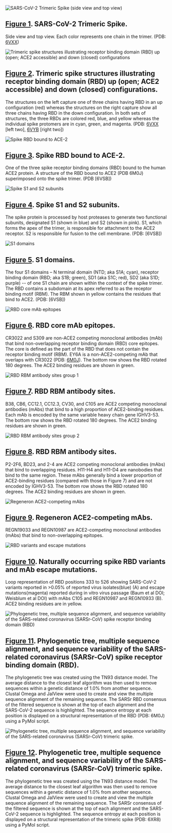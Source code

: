 <section id="fig1" class="figure-section">

<div class="figure-image">

![SARS-CoV-2 Trimeric Spike (side view and top view)](spike-structures/fig1.png#!maxHeight=35rem)

</div>

<div class="figure-caption">

## [Figure 1](#fig1). SARS-CoV-2 Trimeric Spike.

Side view and top view. Each color represents one chain in the trimer. (PDB: [6VXX])

</div>

[6VXX]: http://www.rcsb.org/structure/6VXX

</section>

<section id="fig2" class="figure-section">

<div class="figure-image">

![Trimeric spike structures illustrating receptor binding domain (RBD) up (open; ACE2 accessible) and down (closed) configurations](spike-structures/fig2.png#!maxHeight=20rem)

</div>

<div class="figure-caption">

## [Figure 2](#fig2). Trimeric spike structures illustrating receptor binding domain (RBD) up (open; ACE2 accessible) and down (closed) configurations.

The structures on the left capture one of three chains having RBD in an up configuration (red) whereas the structures on the right capture show all three chains having RBD in the down configuration. In both sets of structures, the three RBDs are colored red, blue, and yellow whereas the individual spike protomers are in cyan, green, and magenta. (PDB: [6VXX] \[left two\], [6VYB] \[right two\])

</div>

[6VYB]: http://www.rcsb.org/structure/6VYB

</section>

<section id="fig3" class="figure-section">

<div class="figure-image">

![Spike RBD bound to ACE-2](spike-structures/fig3.png#!maxHeight=20rem)

</div>

<div class="figure-caption">

## [Figure 3](#fig3). Spike RBD bound to ACE-2.

One of the three spike receptor binding domains (RBD) bound to the human ACE2 protein. A structure of the RBD bound to ACE2 (PDB 6M0J) superimposed onto the spike trimer. (PDB [6VSB])

</div>

</section>

<section id="fig4" class="figure-section">

<div class="figure-image">

![Spike S1 and S2 subunits](spike-structures/fig4.png#!maxHeight=20rem)

</div>

<div class="figure-caption">

## [Figure 4](#fig4). Spike S1 and S2 subunits.

The spike protein is processed by host proteases to generate two functional subunits, designated S1 (shown in blue) and S2 (shown in pink). S1, which forms the apex of the trimer, is responsible for attachment to the ACE2 receptor. S2 is responsible for fusion to the cell membrane. (PDB: [6VSB])

</div>

</section>

<section id="fig5" class="figure-section">

<div class="figure-image">

![S1 domains](spike-structures/fig5.png#!maxHeight=20rem)

</div>

<div class="figure-caption">

## [Figure 5](#fig5). S1 domains.

The four S1 domains – N terminal domain (NTD; aka S1A; cyan), receptor binding domain (RBD; aka S1B; green), SD1 (aka S1C; red), SD2 (aka S1D; purple) -- of one S1 chain are shown within the context of the spike trimer. The RBD contains a subdomain at its apex referred to as the receptor binding motif (RBM). The RBM shown in yellow contains the residues that bind to ACE2. (PDB: [6VSB])

</div>

</section>

<section id="fig6" class="figure-section">

<div class="figure-image">

![RBD core mAb epitopes](spike-structures/fig6.png#!maxHeight=35rem)

</div>

<div class="figure-caption">

## [Figure 6](#fig6). RBD core mAb epitopes.

CR3022 and S309 are non-ACE2 competing monoclonal antibodies (mAb) that bind non-overlapping receptor binding domain (RBD) core epitopes. The core is defined as the part of the RBD that does not contain the receptor binding motif (RBM). EY6A is a non-ACE2-competing mAb that overlaps with CR3022 (PDB: [6M0J]). The bottom row shows the RBD rotated 180 degrees. The ACE2 binding residues are shown in green.

</div>

[6M0J]: http://www.rcsb.org/structure/6M0J

</section>

<section id="fig7" class="figure-section wrap">

<div class="figure-image">

![RBD RBM antibody sites group 1](spike-structures/fig7.png#!maxHeight=35rem)

</div>

<div class="figure-caption">

## [Figure 7](#fig7). RBD RBM antibody sites.

B38, CB6, CC12.1, CC12.3, CV30, and C105 are ACE2 competing monoclonal antibodies (mAbs) that bind to a high proportion of ACE2-binding residues. Each mAb is encoded by the same variable heavy chain gene IGHV3-53. The bottom row shows the RBD rotated 180 degrees. The ACE2 binding residues are shown in green.

</div>

</section>

<section id="fig8" class="figure-section wrap">

<div class="figure-image">

![RBD RBM antibody sites group 2](spike-structures/fig8.png#!maxHeight=35rem)

</div>

<div class="figure-caption">

## [Figure 8](#fig8). RBD RBM antibody sites.

P2-2F6, BD23, and 2-4 are ACE2 competing monoclonal antibodies (mAbs) that bind to overlapping residues. H11-H4 and H11-D4 are nanobodies that bind to the same region. These mAbs generally bind a lower proportion of ACE2-binding residues (compared with those in Figure 7) and are not encoded by IGHV3-53. The bottom row shows the RBD rotated 180 degrees. The ACE2 binding residues are shown in green.

</div>

</section>

<section id="fig9" class="figure-section">

<div class="figure-image">

![Regeneron ACE2-competing mAbs](spike-structures/fig9.png#!maxHeight=35rem)

</div>

<div class="figure-caption">

## [Figure 9](#fig9). Regeneron ACE2-competing mAbs.

REGN19033 and REGN10987 are ACE2-competing monoclonal antibodies (mAbs) that bind to non-overlapping epitopes.

</div>

</section>

<section id="fig10" class="figure-section">

<div class="figure-image">

![RBD variants and escape mutations](spike-structures/fig10.png#!maxHeight=35rem)

</div>

<div class="figure-caption">

## [Figure 10](#fig10). Naturally occurring spike RBD variants and mAb escape mutations.

Loop representation of RBD positions 333 to 526 showing SARS-CoV-2 variants reported in >0.05% of reported virus isolates(blue) (A) and escape mutations(magenta) reported during in vitro virus passage (Baum et al DOI; Weisblum et al DOI) with mAbs C105 and REGN10987 and REGN10933 (B). ACE2 binding residues are in yellow.

</div>

</section>


<section id="fig11" class="figure-section">

<div class="figure-image">

![Phylogenetic tree, multiple sequence alignment, and sequence variability of the SARS-related coronavirus (SARSr-CoV) spike receptor binding domain (RBD)](spike-structures/fig11.png#!maxHeight=60rem)

</div>

<div class="figure-caption">

## [Figure 11](#fig11). Phylogenetic tree, multiple sequence alignment, and sequence variability of the SARS-related coronavirus (SARSr-CoV) spike receptor binding domain (RBD).

The phylogenetic tree was created using the TN93 distance model. The average distance to the closest leaf algorithm was then used to remove sequences within a genetic distance of 1.0% from another sequence. Clustal Omega and JalView were used to create and view the multiple sequence alignment of the remaining sequence. The SARSr RBD consensus of the filtered sequence is shown at the top of each alignment and the SARS-CoV-2 sequence is highlighted. The sequence entropy at each position is displayed on a structural representation of the RBD (PDB: 6M0J) using a PyMol script.

</div>

</section>


<section id="fig12" class="figure-section">

<div class="figure-image">

![Phylogenetic tree, multiple sequence alignment, and sequence variability of the SARS-related coronavirus (SARSr-CoV) trimeric spike.](spike-structures/fig12.png#!maxHeight=100rem)

</div>

<div class="figure-caption">

## [Figure 12](#fig12). Phylogenetic tree, multiple sequence alignment, and sequence variability of the SARS-related coronavirus (SARSr-CoV) trimeric spike.

The phylogenetic tree was created using the TN93 distance model. The average distance to the closest leaf algorithm was then used to remove sequences within a genetic distance of 1.0% from another sequence. Clustal Omega and JalView were used to create and view the multiple sequence alignment of the remaining sequence. The SARSr consensus of the filtered sequence is shown at the top of each alignment and the SARS-CoV-2 sequence is highlighted. The sequence entropy at each position is displayed on a structural representation of the trimeric spike (PDB: 6XR8) using a PyMol script.

</div>

</section>
